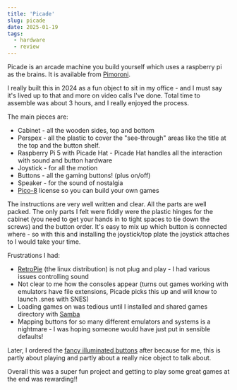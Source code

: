 ```yaml
---
title: 'Picade'
slug: picade
date: 2025-01-19
tags:
  - hardware
  - review
---
```


Picade is an arcade machine you build yourself which uses a raspberry pi as the brains. It is available from [Pimoroni](https://shop.pimoroni.com/products/picade).

<!--more-->

I really built this in 2024 as a fun object to sit in my office - and I must say it's lived up to that and more on video calls I've done. Total time to assemble was about 3 hours, and I really enjoyed the process.

The main pieces are:
* Cabinet - all the wooden sides, top and bottom
* Perspex - all the plastic to cover the "see-through" areas like the title at the top and the button shelf.
* Raspberry Pi 5 with Picade Hat - Picade Hat handles all the interaction with sound and button hardware
* Joystick - for all the motion
* Buttons - all the gaming buttons! (plus on/off)
* Speaker - for the sound of nostalgia
* [Pico-8](https://www.lexaloffle.com/pico-8.php) license so you can build your own games

The instructions are very well written and clear. All the parts are well packed. The only parts I felt were fiddly were the plastic hinges for the cabinet (you need to get your hands in to tight spaces to tie down the screws) and the button  order. It's easy to mix up which button is connected where - so with this and installing the joystick/top plate the joystick attaches to I would take your time.

Frustrations I had:
* [RetroPie](https://retropie.org.uk/) (the linux distribution) is not plug and play - I had various issues controlling sound
* Not clear to me how the consoles appear (turns out games working with emulators have file extensions, Picade picks this up and will know to launch .snes with SNES)
* Loading games on was tedious until I installed and shared games directory with [Samba](https://www.samba.org/)
* Mapping buttons for so many different emulators and systems is a nightmare - I was hoping someone would have just put in sensible defaults!

Later, I ordered the [fancy illuminated buttons](https://shop.pimoroni.com/products/picade-plasma-kit-illuminated-arcade-buttons) after because for me, this is partly about playing and partly about a really nice object to talk about.

Overall this was a super fun project and getting to play some great games at the end was rewarding!!



